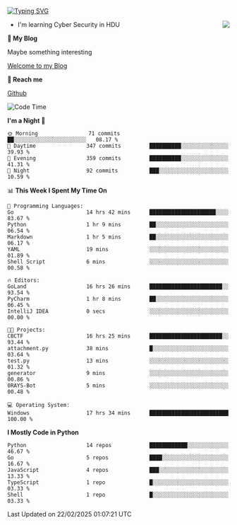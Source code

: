 [![Typing SVG](https://readme-typing-svg.herokuapp.com?font=Fira+Code&pause=1000&random=false&width=450&height=60&lines=Hello+%F0%9F%91%8B%F0%9F%8F%BB;I'm+JBNRZ)](https://git.io/typing-svg)

<a href="#">
  <img align="right" src="https://github-readme-stats.vercel.app/api?username=JBNRZ&show_icons=true&bg_color=15,f2f7fd,E0EAFC" />
</a>

- I'm learning Cyber Security in HDU

 **🌱 My Blog**

Maybe something interesting

[Welcome to my Blog](https://jbnrz.com.cn/)

 **💬 Reach me** 

[Github](https://github.com/JBNRZ)


<!--START_SECTION:waka-->
![Code Time](http://img.shields.io/badge/Code%20Time-994%20hrs%2038%20mins-blue)

**I'm a Night 🦉** 

```text
🌞 Morning                71 commits          ██░░░░░░░░░░░░░░░░░░░░░░░   08.17 % 
🌆 Daytime                347 commits         ██████████░░░░░░░░░░░░░░░   39.93 % 
🌃 Evening                359 commits         ██████████░░░░░░░░░░░░░░░   41.31 % 
🌙 Night                  92 commits          ███░░░░░░░░░░░░░░░░░░░░░░   10.59 % 
```


📊 **This Week I Spent My Time On** 

```text
💬 Programming Languages: 
Go                       14 hrs 42 mins      █████████████████████░░░░   83.67 % 
Python                   1 hr 9 mins         ██░░░░░░░░░░░░░░░░░░░░░░░   06.54 % 
Markdown                 1 hr 5 mins         ██░░░░░░░░░░░░░░░░░░░░░░░   06.17 % 
YAML                     19 mins             ░░░░░░░░░░░░░░░░░░░░░░░░░   01.89 % 
Shell Script             6 mins              ░░░░░░░░░░░░░░░░░░░░░░░░░   00.58 % 

🔥 Editors: 
GoLand                   16 hrs 26 mins      ███████████████████████░░   93.54 % 
PyCharm                  1 hr 8 mins         ██░░░░░░░░░░░░░░░░░░░░░░░   06.45 % 
IntelliJ IDEA            0 secs              ░░░░░░░░░░░░░░░░░░░░░░░░░   00.00 % 

🐱‍💻 Projects: 
CBCTF                    16 hrs 25 mins      ███████████████████████░░   93.44 % 
attachment.py            38 mins             █░░░░░░░░░░░░░░░░░░░░░░░░   03.64 % 
test.py                  13 mins             ░░░░░░░░░░░░░░░░░░░░░░░░░   01.32 % 
generator                9 mins              ░░░░░░░░░░░░░░░░░░░░░░░░░   00.86 % 
0RAYS-Bot                5 mins              ░░░░░░░░░░░░░░░░░░░░░░░░░   00.48 % 

💻 Operating System: 
Windows                  17 hrs 34 mins      █████████████████████████   100.00 % 
```

**I Mostly Code in Python** 

```text
Python                   14 repos            ████████████░░░░░░░░░░░░░   46.67 % 
Go                       5 repos             ████░░░░░░░░░░░░░░░░░░░░░   16.67 % 
JavaScript               4 repos             ███░░░░░░░░░░░░░░░░░░░░░░   13.33 % 
TypeScript               1 repo              █░░░░░░░░░░░░░░░░░░░░░░░░   03.33 % 
Shell                    1 repo              █░░░░░░░░░░░░░░░░░░░░░░░░   03.33 % 
```




 Last Updated on 22/02/2025 01:07:21 UTC
<!--END_SECTION:waka-->
